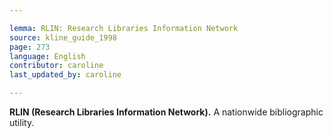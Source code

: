 ```yaml
---

lemma: RLIN: Research Libraries Information Network
source: kline_guide_1998
page: 273
language: English
contributor: caroline
last_updated_by: caroline

---
```


**RLIN (Research Libraries Information Network).** A nationwide bibliographic utility.
